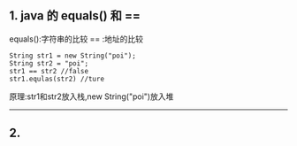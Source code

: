 
## 1. java 的 equals() 和 ==

equals():字符串的比较
==      :地址的比较
```
String str1 = new String("poi");
String str2 = "poi";
str1 == str2 //false
str1.equlas(str2) //ture
```
原理:str1和str2放入栈,new String("poi")放入堆
***

## 2.



<meta http-equiv="refresh" content="0.5">